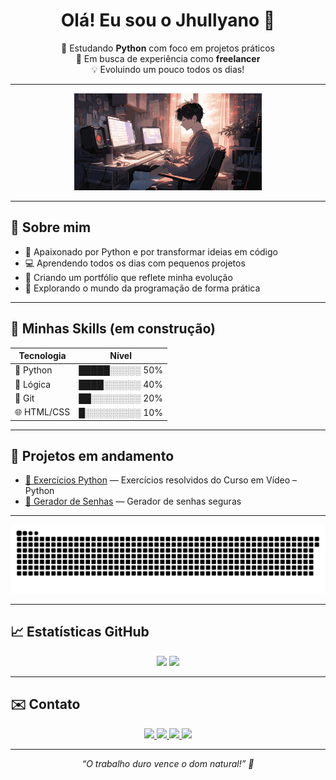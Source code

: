 <h1 align="center">Olá! Eu sou o Jhullyano 👋</h1>

<p align="center">
  🎯 Estudando <strong>Python</strong> com foco em projetos práticos<br>
  🚀 Em busca de experiência como <strong>freelancer</strong><br>
  💡 Evoluindo um pouco todos os dias!
</p>

---

<p align="center">
  <img src="https://raw.githubusercontent.com/jhullyanok/jhullyanok/refs/heads/main/snowfall-lofi-new-min.gif" alt="gif lo-fi" width="300" />
</p>

---

## 🧠 Sobre mim

- 🐍 Apaixonado por Python e por transformar ideias em código
- 💻 Aprendendo todos os dias com pequenos projetos
- 🎨 Criando um portfólio que reflete minha evolução
- 🔎 Explorando o mundo da programação de forma prática

---

## 🧰 Minhas Skills (em construção)

| Tecnologia | Nível |
|------------|-------|
| 🐍 Python   | █████░░░░░ 50% |
| 🧠 Lógica   | ████░░░░░░ 40% |
| 🔧 Git      | ██░░░░░░░░ 20% |
| 🌐 HTML/CSS | █░░░░░░░░░ 10% |

---

## 🚧 Projetos em andamento

- [📌 Exercícios Python](https://github.com/jhullyanok/Exercicios_Python) — Exercícios resolvidos do Curso em Vídeo – Python  
- [📌 Gerador de Senhas](https://github.com/jhullyanok/Gerador-Senhas) — Gerador de senhas seguras

---

<p align="center">
  <img src="https://github.com/Jhullyanok/Jhullyanok/blob/output/github-contribution-grid-snake.svg" alt="snake gif" />
</p>

---

## 📈 Estatísticas GitHub

<p align="center">
  <img height="170em" src="https://github-readme-stats.vercel.app/api?username=jhullyanok&show_icons=true&theme=tokyonight" />
  <img height="170em" src="https://github-readme-stats.vercel.app/api/top-langs/?username=jhullyanok&layout=compact&theme=tokyonight" />
</p>

---

## ✉️ Contato

<p align="center">
  <a href="mailto:jhullyanok@gmail.com" target="_blank" rel="noopener noreferrer">
    <img src="https://img.shields.io/badge/-Gmail-D14836?style=for-the-badge&logo=gmail&logoColor=white" />
  </a>
  <a href="https://www.linkedin.com/in/jhullyano-keviny-40a595244/" target="_blank" rel="noopener noreferrer">
    <img src="https://img.shields.io/badge/-LinkedIn-0077B5?style=for-the-badge&logo=linkedin&logoColor=white" />
  </a>
  <a href="https://www.instagram.com/jhullyano.k" target="_blank" rel="noopener noreferrer">
    <img src="https://img.shields.io/badge/-Instagram-E4405F?style=for-the-badge&logo=instagram&logoColor=white" />
  </a>
  <a href="https://github.com/jhullyanok" target="_blank" rel="noopener noreferrer">
    <img src="https://img.shields.io/badge/-GitHub-181717?style=for-the-badge&logo=github&logoColor=white" />
  </a>
</p>

---

<p align="center">
  <i>“O trabalho duro vence o dom natural!” 💪</i>
</p>
